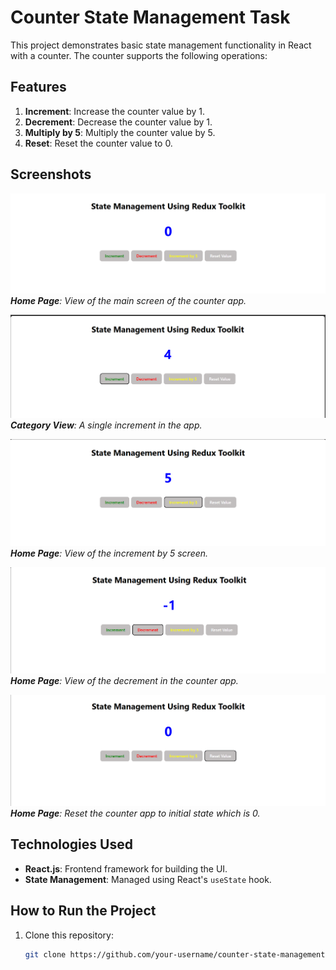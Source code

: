 # Counter State Management Task

This project demonstrates basic state management functionality in React with a counter. The counter supports the following operations:

## Features

1. **Increment**: Increase the counter value by 1.
2. **Decrement**: Decrease the counter value by 1.
3. **Multiply by 5**: Multiply the counter value by 5.
4. **Reset**: Reset the counter value to 0.

## Screenshots 

![Main Screen](./src/assets/screenshots/home.png)
_**Home Page**: View of the main screen of the counter app._

![Increment](./src/assets/screenshots/single_increment.png)
_**Category View**: A single increment in the app._

![Increment By 5](./src/assets/screenshots/multiple_with_five.png)
_**Home Page**: View of the increment by 5 screen._

![Decrement](./src/assets/screenshots/decrement.png)
_**Home Page**: View of the decrement in the counter app._

![Reset](./src/assets/screenshots/reset.png)
_**Home Page**: Reset the counter app to initial state which is 0._

## Technologies Used

- **React.js**: Frontend framework for building the UI.
- **State Management**: Managed using React's `useState` hook.

## How to Run the Project

1. Clone this repository:
   ```bash
   git clone https://github.com/your-username/counter-state-management.git
